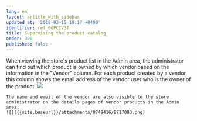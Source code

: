 ```yaml
---
lang: en
layout: article_with_sidebar
updated_at: '2018-03-15 18:17 +0400'
identifier: ref_0dPCIV3f
title: Supervising the product catalog
order: 300
published: false
---
```

When viewing the store's product list in the Admin area, the administrator can find out which product is owned by which vendor based on the information in the "Vendor" column. For each product created by a vendor, this column shows the email address of the vendor user who is the owner of the product.
    ![]({{site.baseurl}}/attachments/8749416/8717004.png)
    
    The name and email of the vendor are also visible to the store administrator on the details pages of vendor products in the Admin area:
    ![]({{site.baseurl}}/attachments/8749416/8717003.png)